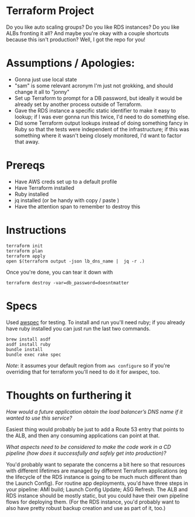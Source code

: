 # Terraform Project #

Do you like auto scaling groups? Do you like RDS instances? Do you like ALBs fronting it all? And maybe you're okay with a couple shortcuts because this isn't production? Well, I got the repo for you!

# Assumptions / Apologies:
* Gonna just use local state 
* "sam" is some relevant acronym I'm just not grokking, and should change it all to "jonny"
* Set up Terraform to prompt for a DB password, but ideally it would be already set by another process outside of Terraform.
* Gave the RDS instance a specific static identifier to make it easy to lookup; if I was ever gonna run this twice, I'd need to do something else.
* Did some Terraform output lookups instead of doing something fancy in Ruby so that the tests were independent of the infrastructure; if this was something where it wasn't being closely monitored, I'd want to factor that away.

# Prereqs
* Have AWS creds set up to a default profile
* Have Terraform installed
* Ruby installed
* jq installed (or be handy with copy / paste )
* Have the attention span to remember to destroy this 

# Instructions

	terraform init
	terraform plan
    terraform apply 
    open $(terraform output -json lb_dns_name |  jq -r .)

Once you're done, you can tear it down with

	terraform destroy -var=db_password=doesntmatter

# Specs

Used [awspec](https://github.com/k1LoW/awspec/) for testing. To install and run you'll need ruby; if you already have ruby installed you can just run the last two commands. 

	brew install asdf
	asdf install ruby
	bundle install
	bundle exec rake spec

*Note*: it assumes your default region from `aws configure` so if you're overriding that for terraform you'll need to do it for awspec, too.

# Thoughts on furthering it

_How would a future application obtain the load balancer’s DNS name if it wanted to use this service?_

Easiest thing would probably be just to add a Route 53 entry that points to the ALB, and then any consuming applications can point at that.

_What aspects need to be considered to make the code work in a CD pipeline (how does it successfully and safely get into production)?_

You'd probably want to separate the concerns a bit here so that resources with different lifetimes are managed by different Terraform applications (eg the lifecycle of the RDS instance is going to be much much different than the Launch Config). For routine app deployments, you'd have three steps in your pipeline: AMI build; Launch Config Update; ASG Refresh. The ALB and RDS instance should be mostly static, but you could have their own pipeline flows for deploying them. (For the RDS instance, you'd probably want to also have pretty robust backup creation and use as part of it, too.)
